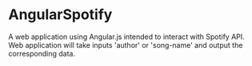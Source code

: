 # AngularSpotify
A web application using Angular.js intended to interact with Spotify API. Web application will take inputs 'author' or 'song-name' and output the corresponding data.
